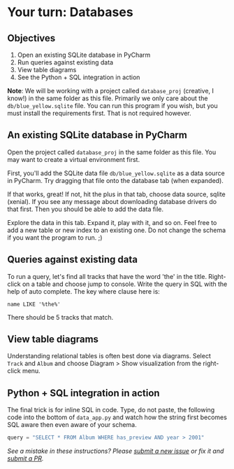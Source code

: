# Your turn: Databases

## Objectives

1. Open an existing SQLite database in PyCharm
2. Run queries against existing data
3. View table diagrams
4. See the Python + SQL integration in action 

**Note**: We will be working with a project called `database_proj` (creative, I know!) in the same folder as this file. Primarily we only care about the `db/blue_yellow.sqlite` file. You can run this program if you wish, but you must install the requirements first. That is not required however.

## An existing SQLite database in PyCharm

Open the project called `database_proj` in the same folder as this file. You may want to create a virtual environment first.

First, you'll add the SQLite data file `db/blue_yellow.sqlite` as a data source in PyCharm. Try dragging that file onto the database tab (when expanded).

If that works, great! If not, hit the plus in that tab, choose data source, sqlite (xenial). If you see any message about downloading database drivers do that first. Then you should be able to add the data file.

Explore the data in this tab. Expand it, play with it, and so on. Feel free to add a new table or new index to an existing one. Do not change the schema if you want the program to run. ;)

## Queries against existing data

To run a query, let's find all tracks that have the word 'the' in the title. Right-click on a table and choose jump to console. Write the query in SQL with the help of auto complete. The key where clause here is: 

`name LIKE '%the%'`

There should be 5 tracks that match.

## View table diagrams

Understanding relational tables is often best done via diagrams. Select `Track` and `Album` and choose Diagram > Show visualization from the right-click menu.

## Python + SQL integration in action 

The final trick is for inline SQL in code. Type, do not paste, the following code into the bottom of `data_app.py` and watch how the string first becomes SQL aware then even aware of your schema.

```python
query = "SELECT * FROM Album WHERE has_preview AND year > 2001"
```

*See a mistake in these instructions? Please [submit a new issue](https://github.com/talkpython/mastering-pycharm-course/issues) or fix it and [submit a PR](https://github.com/talkpython/mastering-pycharm-course/pulls).*